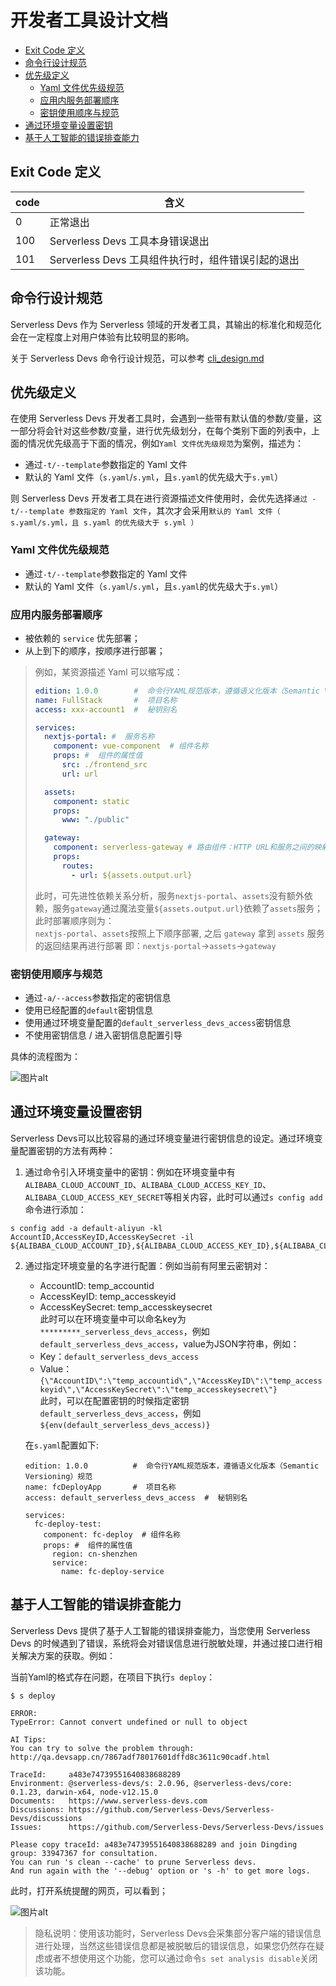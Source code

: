 # 开发者工具设计文档

- [Exit Code 定义](#exit-code-定义)
- [命令行设计规范](#命令行设计规范)
- [优先级定义](#优先级定义)
    - [Yaml 文件优先级规范](#yaml-文件优先级规范)
    - [应用内服务部署顺序](#应用内服务部署顺序)
    - [密钥使用顺序与规范](#密钥使用顺序与规范)
- [通过环境变量设置密钥](#通过环境变量设置密钥)
- [基于人工智能的错误排查能力](#基于人工智能的错误排查能力)
## Exit Code 定义

| code | 含义 |
| --- | --- |
| 0 | 正常退出 |
| 100 | Serverless Devs 工具本身错误退出 |
| 101 | Serverless Devs 工具组件执行时，组件错误引起的退出 |

## 命令行设计规范

Serverless Devs 作为 Serverless 领域的开发者工具，其输出的标准化和规范化会在一定程度上对用户体验有比较明显的影响。

关于 Serverless Devs 命令行设计规范，可以参考 [cli_design.md](./cli_design.md) 

## 优先级定义

在使用 Serverless Devs 开发者工具时，会遇到一些带有默认值的参数/变量，这一部分将会针对这些参数/变量，进行优先级划分，在每个类别下面的列表中，上面的情况优先级高于下面的情况，例如`Yaml 文件优先级规范`为案例，描述为：

- 通过`-t/--template`参数指定的 Yaml 文件
- 默认的 Yaml 文件（`s.yaml`/`s.yml`，且`s.yaml`的优先级大于`s.yml`）

则 Serverless Devs 开发者工具在进行资源描述文件使用时，会优先选择`通过 -t/--template 参数指定的 Yaml 文件`，其次才会采用`默认的 Yaml 文件（ s.yaml/s.yml，且 s.yaml 的优先级大于 s.yml ）`


### Yaml 文件优先级规范

- 通过`-t/--template`参数指定的 Yaml 文件
- 默认的 Yaml 文件（`s.yaml`/`s.yml`，且`s.yaml`的优先级大于`s.yml`）

### 应用内服务部署顺序

- 被依赖的 `service` 优先部署；
- 从上到下的顺序，按顺序进行部署；

> 例如，某资源描述 Yaml 可以缩写成：
> ```yaml
> edition: 1.0.0        #  命令行YAML规范版本，遵循语义化版本（Semantic Versioning）规范
> name: FullStack       #  项目名称
> access: xxx-account1  #  秘钥别名
> 
> services:
>   nextjs-portal: #  服务名称
>     component: vue-component  # 组件名称
>     props: #  组件的属性值
>       src: ./frontend_src
>       url: url
> 
>   assets:
>     component: static
>     props:
>       www: "./public"
> 
>   gateway:
>     component: serverless-gateway # 路由组件：HTTP URL和服务之间的映射规则
>     props:
>       routes:
>         - url: ${assets.output.url}
> ```
> 此时，可先进性依赖关系分析，服务`nextjs-portal`、`assets`没有额外依赖，服务`gateway`通过魔法变量`${assets.output.url}`依赖了`assets`服务；此时部署顺序则为：  
`nextjs-portal`、`assets`按照上下顺序部署, 之后 `gateway` 拿到 `assets` 服务的返回结果再进行部署
即：`nextjs-portal`->`assets`->`gateway`


### 密钥使用顺序与规范

- 通过`-a/--access`参数指定的密钥信息
- 使用已经配置的`default`密钥信息
- 使用通过环境变量配置的`default_serverless_devs_access`密钥信息
- 不使用密钥信息 / 进入密钥信息配置引导

具体的流程图为：

![图片alt](https://serverless-article-picture.oss-cn-hangzhou.aliyuncs.com/1635841483040_20211102082444588067.png)

## 通过环境变量设置密钥

Serverless Devs可以比较容易的通过环境变量进行密钥信息的设定。通过环境变量配置密钥的方法有两种：

1. 通过命令引入环境变量中的密钥：例如在环境变量中有`ALIBABA_CLOUD_ACCOUNT_ID`、`ALIBABA_CLOUD_ACCESS_KEY_ID`、`ALIBABA_CLOUD_ACCESS_KEY_SECRET`等相关内容，此时可以通过`s config add`命令进行添加：
```shell script
s config add -a default-aliyun -kl AccountID,AccessKeyID,AccessKeySecret -il ${ALIBABA_CLOUD_ACCOUNT_ID},${ALIBABA_CLOUD_ACCESS_KEY_ID},${ALIBABA_CLOUD_ACCESS_KEY_SECRET}
```
2. 通过指定环境变量的名字进行配置：例如当前有阿里云密钥对：
    - AccountID: temp_accountid
    - AccessKeyID: temp_accesskeyid
    - AccessKeySecret: temp_accesskeysecret      
    此时可以在环境变量中可以命名key为`*********_serverless_devs_access`，例如`default_serverless_devs_access`，value为JSON字符串，例如：
    - Key：`default_serverless_devs_access`
    - Value：`{\"AccountID\":\"temp_accountid\",\"AccessKeyID\":\"temp_accesskeyid\",\"AccessKeySecret\":\"temp_accesskeysecret\"}`        
    此时，可以在配置密钥的时候指定密钥`default_serverless_devs_access`，例如`${env(default_serverless_devs_access)}`
    
    在`s.yaml`配置如下:
    ```
    edition: 1.0.0          #  命令行YAML规范版本，遵循语义化版本（Semantic Versioning）规范
    name: fcDeployApp       #  项目名称
    access: default_serverless_devs_access  #  秘钥别名

    services:
      fc-deploy-test:
        component: fc-deploy  # 组件名称
        props: #  组件的属性值
          region: cn-shenzhen
          service:
            name: fc-deploy-service
    ```
   
## 基于人工智能的错误排查能力

Serverless Devs 提供了基于人工智能的错误排查能力，当您使用 Serverless Devs 的时候遇到了错误，系统将会对错误信息进行脱敏处理，并通过接口进行相关解决方案的获取。例如：

当前Yaml的格式存在问题，在项目下执行`s deploy`：
```shell script
$ s deploy

ERROR:
TypeError: Cannot convert undefined or null to object

AI Tips:
You can try to solve the problem through: http://qa.devsapp.cn/7867adf78017601dffd8c3611c90cadf.html

TraceId:     a483e74739551640838688289
Environment: @serverless-devs/s: 2.0.96, @serverless-devs/core: 0.1.23, darwin-x64, node-v12.15.0
Documents:   https://www.serverless-devs.com
Discussions: https://github.com/Serverless-Devs/Serverless-Devs/discussions
Issues:      https://github.com/Serverless-Devs/Serverless-Devs/issues

Please copy traceId: a483e74739551640838688289 and join Dingding group: 33947367 for consultation.
You can run 's clean --cache' to prune Serverless devs.
And run again with the '--debug' option or 's -h' to get more logs.
```
此时，打开系统提醒的网页，可以看到；

![图片alt](https://serverless-article-picture.oss-cn-hangzhou.aliyuncs.com/1640838881038_20211230043441520071.png)

> 隐私说明：使用该功能时，Serverless Devs会采集部分客户端的错误信息进行处理，当然这些错误信息都是被脱敏后的错误信息，如果您仍然存在疑虑或者不想使用这个功能，您可以通过命令`s set analysis disable`关闭该功能。

